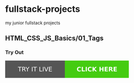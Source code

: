 # fullstack-projects
my junior fullstack projects
## HTML_CSS_JS_Basics/01_Tags

### Try Out
<a href="https://marslinoed.github.io/fullstack-projects/HTML_CSS_JS_Basics/01_Tags" target="_blank">
  <img src="../../try-it-out.svg" alt="Try it live"> 
</a>
